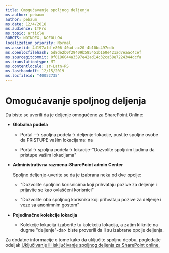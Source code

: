 ```yaml
---
title: Omogućavanje spoljnog deljenja
ms.author: pebaum
author: pebaum
ms.date: 12/4/2018
ms.audience: ITPro
ms.topic: article
ROBOTS: NOINDEX, NOFOLLOW
localization_priority: Normal
ms.assetid: 4d197afd-e806-40ad-ac20-4b10bc497edb
ms.openlocfilehash: 5d8de2b0f29409b585451b160e421ad7eaac4cef
ms.sourcegitcommit: 0f0186044a3597e42ad14c32ca58e7224344dcfa
ms.translationtype: MT
ms.contentlocale: sr-Latn-RS
ms.lasthandoff: 12/15/2019
ms.locfileid: "40052735"
---
```

# <a name="enable-external-sharing"></a>Omogućavanje spoljnog deljenja

 Da biste se uverili da je deljenje omogućeno za SharePoint Online:
  
- **Globalna podela**
    
  - Portal –\> spoljna podela-\> deljenje-lokacije, pustite spoljne osobe da PRISTUPE vašim lokacijama: na
    
  - Portal-\> spoljna podela-\> lokacije-"Dozvolite spoljnim ljudima da pristupe vašim lokacijama"
    
- **Administrativna razmena-SharePoint admin Center**
    
    Spoljno deljenje-uverite se da je izabrana neka od dve opcije:
    
  - "Dozvolite spoljnim korisnicima koji prihvataju pozive za deljenje i prijavite se kao ovlašćeni korisnici"
    
  - "Dozvolite oba spoljnog korisnika koji prihvataju pozive za deljenje i veze sa anonimnim gostom"
    
- **Pojedinačne kolekcije lokacija**
    
  - Kolekcije lokacija-izaberite tu kolekciju lokacija, a zatim kliknite na dugme "deljenje"-da\> biste proverili da li su izabrane opcije deljenja.
    
Za dodatne informacije o tome kako da uključite spoljnu deobu, pogledajte odeljak [Uključivanje ili isključivanje spoljnog deljenja za SharePoint online.](https://go.microsoft.com/fwlink/?linkid=2047681&amp;clcid=0x409)
  

